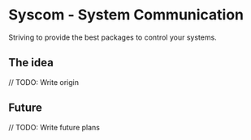 # Syscom - System Communication

Striving to provide the best packages to control your systems.

## The idea

// TODO: Write origin

## Future

// TODO: Write future plans
